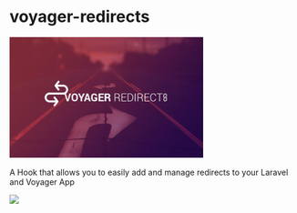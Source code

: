 # voyager-redirects

<p align="left"><a href="https://the-control-group.github.io/voyager/" target="_blank"><img width="340" src="/cover.jpg?raw=true"></a></p>

A Hook that allows you to easily add and manage redirects to your Laravel and Voyager App

<p align="left"><a href="https://the-control-group.github.io/voyager/" target="_blank"><img width="480" src="http://i.imgur.com/2jN0wRJ.png"></a></p>
